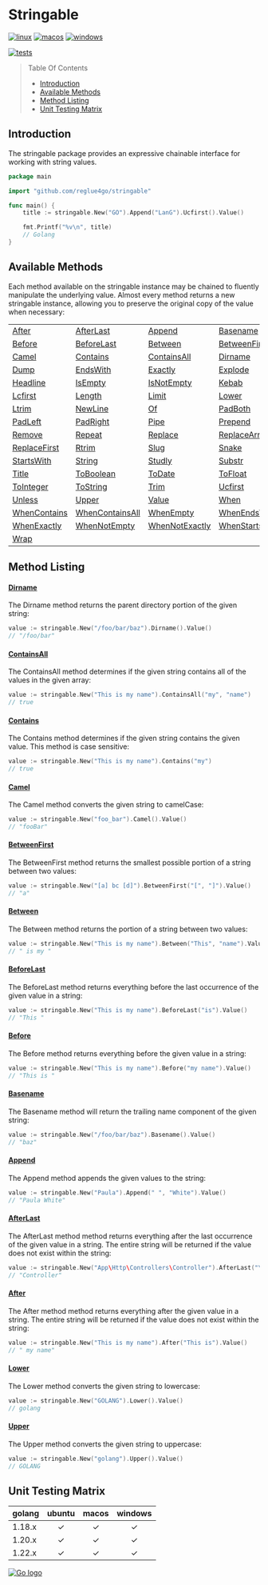 # Stringable

[![linux](https://img.shields.io/static/v1?label=linux&message=✓&color=green&logo=linux)](#top)
[![macos](https://img.shields.io/static/v1?label=macos&message=✓&color=green&logo=apple)](#top)
[![windows](https://img.shields.io/static/v1?label=windows&message=✓&color=green&logo=windows10)](#top)

[![tests](https://img.shields.io/static/v1?label=coverage&message=100%&color=green&logo=coveralls)](#top)

> Table Of Contents
>
> -   [Introduction](#introduction)
> -   [Available Methods](#available-methods)
> -   [Method Listing](#method-listing)
> -   [Unit Testing Matrix](#unit-testing-matrix)

## Introduction

The stringable package provides an expressive chainable interface for working with string values.

```go
package main

import "github.com/reglue4go/stringable"

func main() {
	title := stringable.New("GO").Append("LanG").Ucfirst().Value()

	fmt.Printf("%v\n", title)
	// Golang
}

```

## Available Methods

Each method available on the stringable instance may be chained to fluently manipulate the underlying value.
Almost every method returns a new stringable instance, allowing you to preserve the original copy of the value when necessary:

|                               |                                     |                                   |                                   |
| ----------------------------- | ----------------------------------- | --------------------------------- | --------------------------------- |
| [After](#after)               | [AfterLast](#afterlast)             | [Append](#append)                 | [Basename](#basename)             |
| [Before](#before)             | [BeforeLast](#beforelast)           | [Between](#between)               | [BetweenFirst](#betweenfirst)     |
| [Camel](#camel)               | [Contains](#contains)               | [ContainsAll](#containsall)       | [Dirname](#dirname)               |
| [Dump](#dump)                 | [EndsWith](#endswith)               | [Exactly](#exactly)               | [Explode](#explode)               |
| [Headline](#headline)         | [IsEmpty](#isempty)                 | [IsNotEmpty](#isnotempty)         | [Kebab](#Kebab)                   |
| [Lcfirst](#lcfirst)           | [Length](#length)                   | [Limit](#limit)                   | [Lower](#lower)                   |
| [Ltrim](#ltrim)               | [NewLine](#newline)                 | [Of](#Of)                         | [PadBoth](#padboth)               |
| [PadLeft](#padleft)           | [PadRight](#padright)               | [Pipe](#pipe)                     | [Prepend](#prepend)               |
| [Remove](#remove)             | [Repeat](#repeat)                   | [Replace](#replace)               | [ReplaceArray](#replacearray)     |
| [ReplaceFirst](#replacefirst) | [Rtrim](#rtrim)                     | [Slug](#slug)                     | [Snake](#snake)                   |
| [StartsWith](#startswith)     | [String](#string)                   | [Studly](#studly)                 | [Substr](#substr)                 |
| [Title](#title)               | [ToBoolean](#toboolean)             | [ToDate](#todate)                 | [ToFloat](#tofloat)               |
| [ToInteger](#tointeger)       | [ToString](#tostring)               | [Trim](#trim)                     | [Ucfirst](#ucfirst)               |
| [Unless](#unless)             | [Upper](#upper)                     | [Value](#value)                   | [When](#when)                     |
| [WhenContains](#whencontains) | [WhenContainsAll](#whencontainsall) | [WhenEmpty](#whenempty)           | [WhenEndsWith](#whenendswith)     |
| [WhenExactly](#whenexactly)   | [WhenNotEmpty](#whennotempty)       | [WhenNotExactly](#whennotexactly) | [WhenStartsWith](#whenstartswith) |
| [Wrap](#wrap)                 |                                     |                                   |                                   |

## Method Listing

#### [Dirname](#available-methods)

The Dirname method returns the parent directory portion of the given string:

```go
value := stringable.New("/foo/bar/baz").Dirname().Value()
// "/foo/bar"
```

#### [ContainsAll](#available-methods)

The ContainsAll method determines if the given string contains all of the values in the given array:

```go
value := stringable.New("This is my name").ContainsAll("my", "name")
// true
```

#### [Contains](#available-methods)

The Contains method determines if the given string contains the given value. This method is case sensitive:

```go
value := stringable.New("This is my name").Contains("my")
// true
```

#### [Camel](#available-methods)

The Camel method converts the given string to camelCase:

```go
value := stringable.New("foo_bar").Camel().Value()
// "fooBar"
```

#### [BetweenFirst](#available-methods)

The BetweenFirst method returns the smallest possible portion of a string between two values:

```go
value := stringable.New("[a] bc [d]").BetweenFirst("[", "]").Value()
// "a"
```

#### [Between](#available-methods)

The Between method returns the portion of a string between two values:

```go
value := stringable.New("This is my name").Between("This", "name").Value()
// " is my "
```

#### [BeforeLast](#available-methods)

The BeforeLast method returns everything before the last occurrence of the given value in a string:

```go
value := stringable.New("This is my name").BeforeLast("is").Value()
// "This "
```

#### [Before](#available-methods)

The Before method returns everything before the given value in a string:

```go
value := stringable.New("This is my name").Before("my name").Value()
// "This is "
```

#### [Basename](#available-methods)

The Basename method will return the trailing name component of the given string:

```go
value := stringable.New("/foo/bar/baz").Basename().Value()
// "baz"
```

#### [Append](#available-methods)

The Append method appends the given values to the string:

```go
value := stringable.New("Paula").Append(" ", "White").Value()
// "Paula White"
```

#### [AfterLast](#available-methods)

The AfterLast method method returns everything after the last occurrence of the given value in a string. The entire string will be returned if the value does not exist within the string:

```go
value := stringable.New("App\Http\Controllers\Controller").AfterLast("\\").Value()
// "Controller"
```

#### [After](#available-methods)

The After method method returns everything after the given value in a string. The entire string will be returned if the value does not exist within the string:

```go
value := stringable.New("This is my name").After("This is").Value()
// " my name"
```

#### [Lower](#available-methods)

The Lower method converts the given string to lowercase:

```go
value := stringable.New("GOLANG").Lower().Value()
// golang
```

#### [Upper](#available-methods)

The Upper method converts the given string to uppercase:

```go
value := stringable.New("golang").Upper().Value()
// GOLANG
```

## Unit Testing Matrix

| golang | ubuntu | macos | windows |
| :----- | :----: | :---: | :-----: |
| 1.18.x |   ✓    |   ✓   |    ✓    |
| 1.20.x |   ✓    |   ✓   |    ✓    |
| 1.22.x |   ✓    |   ✓   |    ✓    |

[![Go logo](https://reglue4go.github.io/docs/img/go/Go-Logo_Blue.svg 'Scroll up')](#top)
